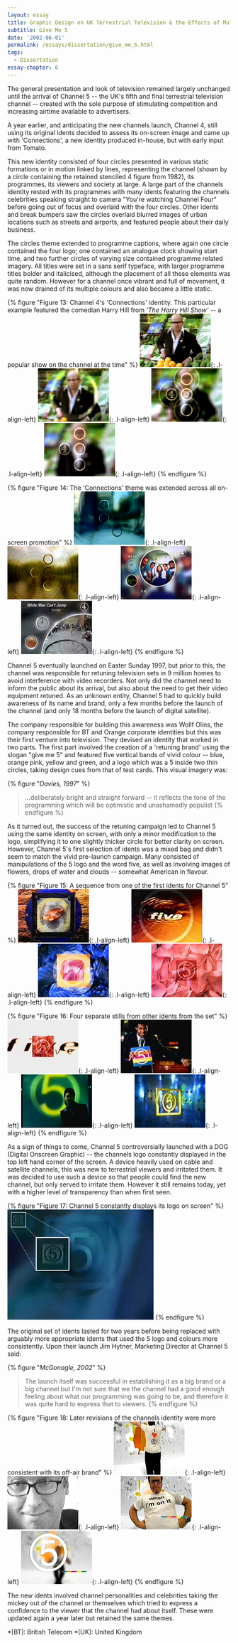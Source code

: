 ```yaml
---
layout: essay
title: Graphic Design on UK Terrestrial Television & the Effects of Multi-Channel Growth
subtitle: Give Me 5
date: '2002-06-01'
permalink: /essays/dissertation/give_me_5.html
tags:
  - Dissertation
essay-chapter: 6
---
```

The general presentation and look of television remained largely unchanged until the arrival of Channel 5 -- the UK's fifth and final terrestrial television channel -- created with the sole purpose of stimulating competition and increasing airtime available to advertisers.

A year earlier, and anticipating the new channels launch, Channel 4, still using its original idents decided to assess its on-screen image and came up with 'Connections', a new identity produced in-house, but with early input from Tomato.

This new identity consisted of four circles presented in various static formations or in motion linked by lines, representing the channel (shown by a circle containing the retained stenciled 4 figure from 1982), its programmes, its viewers and society at large. A large part of the channels identity rested with its programmes with many idents featuring the channels celebrities speaking straight to camera "You're watching Channel Four" before going out of focus and overlaid with the four circles. Other idents and break bumpers saw the circles overlaid blurred images of urban locations such as streets and airports, and featured people about their daily business.

The circles theme extended to programme captions, where again one circle contained the four logo; one contained an analogue clock showing start time, and two further circles of varying size contained programme related imagery. All titles were set in a sans serif typeface, with larger programme titles bolder and italicised, although the placement of all these elements was quite random. However for a channel once vibrant and full of movement, it was now drained of its multiple colours and also became a little static.

{% figure "Figure 13: Channel 4's 'Connections' identity. This particular example featured the comedian Harry Hill from <cite>'The Harry Hill Show'</cite> -- a popular show on the channel at the time" %}
![Channel 4 'Connections' ident featuring Harry Hill, 1996](/assets/images/essays/dissertation/figure-13a.png){: .l-align-left}
![Channel 4 'Connections' ident featuring Harry Hill, 1996](/assets/images/essays/dissertation/figure-13b.png){: .l-align-left}
![Channel 4 'Connections' ident featuring Harry Hill, 1996](/assets/images/essays/dissertation/figure-13c.png){: .l-align-left}
![Channel 4 'Connections' ident featuring Harry Hill, 1996](/assets/images/essays/dissertation/figure-13d.png){: .l-align-left}
{% endfigure %}

{% figure "Figure 14: The 'Connections' theme was extended across all on-screen promotion" %}
![Channel 4 'Connections' ident, 1996](/assets/images/essays/dissertation/figure-14a.png){: .l-align-left}
![Channel 4 'Connections' ident, 1996](/assets/images/essays/dissertation/figure-14b.png){: .l-align-left}
![Channel 4 'Connections' promotional caption for 'ER', 1996](/assets/images/essays/dissertation/figure-14c.png){: .l-align-left}
![Channel 4 'Connections' holding caption for 'Harry Hill', 1996](/assets/images/essays/dissertation/figure-14d.png){: .l-align-left}
{% endfigure %}

Channel 5 eventually launched on Easter Sunday 1997, but prior to this, the channel was responsible for retuning television sets in 9 million homes to avoid interference with video recorders. Not only did the channel need to inform the public about its arrival, but also about the need to get their video equipment retuned. As an unknown entity, Channel 5 had to quickly build awareness of its name and brand, only a few months before the launch of the channel (and only 18 months before the launch of digital satellite).

The company responsible for building this awareness was Wollf Olins, the company responsible for BT and Orange corporate identities but this was their first venture into television. They devised an identity that worked in two parts. The first part involved the creation of a 'retuning brand' using the slogan "give me 5" and featured five vertical bands of vivid colour -- blue, orange pink, yellow and green, and a logo which was a 5 inside two thin circles, taking design cues from that of test cards. This visual imagery was:

{% figure "<cite>Davies, 1997</cite>" %}
> ...deliberately bright and straight forward -- it reflects the tone of the programming which will be optimistic and unashamedly populist
{% endfigure %}

As it turned out, the success of the retuning campaign led to Channel 5 using the same identity on screen, with only a minor modification to the logo, simplifying it to one slightly thicker circle for better clarity on screen. However, Channel 5's first selection of idents was a mixed bag and didn't seem to match the vivid pre-launch campaign. Many consisted of manipulations of the 5 logo and the word five, as well as involving images of flowers, drops of water and clouds -- somewhat American in flavour.

{% figure "Figure 15: A sequence from one of the first idents for Channel 5" %}
![Channel 5 launch ident, 1997](/assets/images/essays/dissertation/figure-15a.png){: .l-align-left}
![Channel 5 launch ident, 1997](/assets/images/essays/dissertation/figure-15b.png){: .l-align-left}
![Channel 5 launch ident, 1997](/assets/images/essays/dissertation/figure-15c.png){: .l-align-left}
![Channel 5 launch ident, 1997](/assets/images/essays/dissertation/figure-15d.png){: .l-align-left}
{% endfigure %}

{% figure "Figure 16: Four separate stills from other idents from the set" %}
![Channel 5 launch ident, 1997](/assets/images/essays/dissertation/figure-16a.png){: .l-align-left}
![Channel 5 launch ident, 1997](/assets/images/essays/dissertation/figure-16b.png){: .l-align-left}
![Channel 5 launch ident, 1997](/assets/images/essays/dissertation/figure-16c.png){: .l-align-left}
![Channel 5 launch ident, 1997](/assets/images/essays/dissertation/figure-16d.png){: .l-align-left}
{% endfigure %}

As a sign of things to come, Channel 5 controversially launched with a DOG (Digital Onscreen Graphic) -- the channels logo constantly displayed in the top left hand corner of the screen. A device heavily used on cable and satellite channels, this was new to terrestrial viewers and irritated them. It was decided to use such a device so that people could find the new channel, but only served to irritate them. However it still remains today, yet with a higher level of transparency than when first seen.

{% figure "Figure 17: Channel 5 constantly displays its logo on screen" %}
![Close up of Channel 5 'DOG'](/assets/images/essays/dissertation/figure-17.png)
{% endfigure %}

The original set of idents lasted for two years before being replaced with arguably more appropriate idents that used the 5 logo and colours more consistently. Upon their launch Jim Hytner, Marketing Director at Channel 5 said:

{% figure "<cite>McGonagle, 2002</cite>" %}
> The launch itself was successful in establishing it as a big brand or a big channel but I'm not sure that we the channel had a good enough feeling about what our programming was going to be, and therefore it was quite hard to express that to viewers.
{% endfigure %}


{% figure "Figure 18: Later revisions of the channels identity were more consistent with its off-air brand" %}
![Channel 5 ident featuring Neil Fox, 1999](/assets/images/essays/dissertation/figure-18a.png){: .l-align-left}
![Channel 5 ident featuring Neil Fox, 1999](/assets/images/essays/dissertation/figure-18b.png){: .l-align-left}
![Channel 5 ident featuring Neil Fox, 1999](/assets/images/essays/dissertation/figure-18c.png){: .l-align-left}
![Channel 5 ident featuring Neil Fox, 1999](/assets/images/essays/dissertation/figure-18d.png){: .l-align-left}
{% endfigure %}

The new idents involved channel personalities and celebrities taking the mickey out of the channel or themselves which tried to express a confidence to the viewer that the channel had about itself. These were updated again a year later but retained the same themes.

*[BT]: British Telecom
*[UK]: United Kingdom
